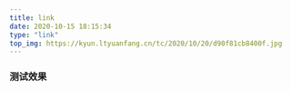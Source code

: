 ```yaml
---
title: link
date: 2020-10-15 18:15:34
type: "link"
top_img: https://kyun.ltyuanfang.cn/tc/2020/10/20/d90f81cb8400f.jpg 
---
```

### 测试效果